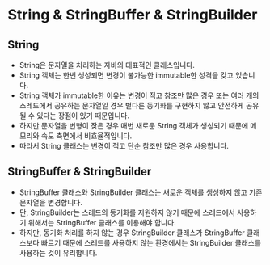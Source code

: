 # String & StringBuffer & StringBuilder

## String
* String은 문자열을 처리하는 자바의 대표적인 클래스입니다.
* String 객체는 한번 생성되면 변경이 불가능한 immutable한 성격을 갖고 있습니다.
* String 객체가 immutable한 이유는 변경이 적고 참조만 많은 경우 또는 여러 개의 스레드에서 공유하는 문자열일 경우
별다른 동기화를 구현하지 않고 안전하게 공유될 수 있다는 장점이 있기 때문입니다.
* 하지만 문자열을 변형이 잦은 경우 매번 새로운 String 객체가 생성되기 때문에 메모리와 속도 측면에서 비효율적입니다.
* 따라서 String 클래스는 변경이 적고 단순 참조만 많은 경우 사용합니다.

## StringBuffer & StringBuilder
* StringBuffer 클래스와 StringBuilder 클래스는 새로운 객체를 생성하지 않고 기존 문자열을 변경합니다.
* 단, StringBuilder는 스레드의 동기화를 지원하지 않기 때문에 스레드에서 사용하기 위해서는 StringBuffer 클래스를 이용해야 합니다.
* 하지만, 동기화 처리를 하지 않는 경우 StringBuilder 클래스가 StringBuffer 클래스보다 빠르기 때문에
스레드를 사용하지 않는 환경에서는 StringBuilder 클래스를 사용하는 것이 유리합니다.
